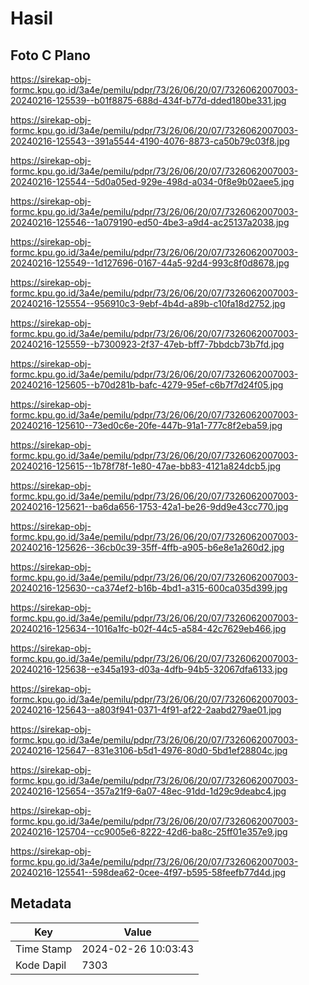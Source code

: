 # Hasil

## Foto C Plano

https://sirekap-obj-formc.kpu.go.id/3a4e/pemilu/pdpr/73/26/06/20/07/7326062007003-20240216-125539--b01f8875-688d-434f-b77d-dded180be331.jpg

https://sirekap-obj-formc.kpu.go.id/3a4e/pemilu/pdpr/73/26/06/20/07/7326062007003-20240216-125543--391a5544-4190-4076-8873-ca50b79c03f8.jpg

https://sirekap-obj-formc.kpu.go.id/3a4e/pemilu/pdpr/73/26/06/20/07/7326062007003-20240216-125544--5d0a05ed-929e-498d-a034-0f8e9b02aee5.jpg

https://sirekap-obj-formc.kpu.go.id/3a4e/pemilu/pdpr/73/26/06/20/07/7326062007003-20240216-125546--1a079190-ed50-4be3-a9d4-ac25137a2038.jpg

https://sirekap-obj-formc.kpu.go.id/3a4e/pemilu/pdpr/73/26/06/20/07/7326062007003-20240216-125549--1d127696-0167-44a5-92d4-993c8f0d8678.jpg

https://sirekap-obj-formc.kpu.go.id/3a4e/pemilu/pdpr/73/26/06/20/07/7326062007003-20240216-125554--956910c3-9ebf-4b4d-a89b-c10fa18d2752.jpg

https://sirekap-obj-formc.kpu.go.id/3a4e/pemilu/pdpr/73/26/06/20/07/7326062007003-20240216-125559--b7300923-2f37-47eb-bff7-7bbdcb73b7fd.jpg

https://sirekap-obj-formc.kpu.go.id/3a4e/pemilu/pdpr/73/26/06/20/07/7326062007003-20240216-125605--b70d281b-bafc-4279-95ef-c6b7f7d24f05.jpg

https://sirekap-obj-formc.kpu.go.id/3a4e/pemilu/pdpr/73/26/06/20/07/7326062007003-20240216-125610--73ed0c6e-20fe-447b-91a1-777c8f2eba59.jpg

https://sirekap-obj-formc.kpu.go.id/3a4e/pemilu/pdpr/73/26/06/20/07/7326062007003-20240216-125615--1b78f78f-1e80-47ae-bb83-4121a824dcb5.jpg

https://sirekap-obj-formc.kpu.go.id/3a4e/pemilu/pdpr/73/26/06/20/07/7326062007003-20240216-125621--ba6da656-1753-42a1-be26-9dd9e43cc770.jpg

https://sirekap-obj-formc.kpu.go.id/3a4e/pemilu/pdpr/73/26/06/20/07/7326062007003-20240216-125626--36cb0c39-35ff-4ffb-a905-b6e8e1a260d2.jpg

https://sirekap-obj-formc.kpu.go.id/3a4e/pemilu/pdpr/73/26/06/20/07/7326062007003-20240216-125630--ca374ef2-b16b-4bd1-a315-600ca035d399.jpg

https://sirekap-obj-formc.kpu.go.id/3a4e/pemilu/pdpr/73/26/06/20/07/7326062007003-20240216-125634--1016a1fc-b02f-44c5-a584-42c7629eb466.jpg

https://sirekap-obj-formc.kpu.go.id/3a4e/pemilu/pdpr/73/26/06/20/07/7326062007003-20240216-125638--e345a193-d03a-4dfb-94b5-32067dfa6133.jpg

https://sirekap-obj-formc.kpu.go.id/3a4e/pemilu/pdpr/73/26/06/20/07/7326062007003-20240216-125643--a803f941-0371-4f91-af22-2aabd279ae01.jpg

https://sirekap-obj-formc.kpu.go.id/3a4e/pemilu/pdpr/73/26/06/20/07/7326062007003-20240216-125647--831e3106-b5d1-4976-80d0-5bd1ef28804c.jpg

https://sirekap-obj-formc.kpu.go.id/3a4e/pemilu/pdpr/73/26/06/20/07/7326062007003-20240216-125654--357a21f9-6a07-48ec-91dd-1d29c9deabc4.jpg

https://sirekap-obj-formc.kpu.go.id/3a4e/pemilu/pdpr/73/26/06/20/07/7326062007003-20240216-125704--cc9005e6-8222-42d6-ba8c-25ff01e357e9.jpg

https://sirekap-obj-formc.kpu.go.id/3a4e/pemilu/pdpr/73/26/06/20/07/7326062007003-20240216-125541--598dea62-0cee-4f97-b595-58feefb77d4d.jpg


## Metadata

| Key        | Value               |
| ---------- | ------------------- |
| Time Stamp | 2024-02-26 10:03:43 |
| Kode Dapil | 7303                |



